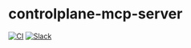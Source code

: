 # controlplane-mcp-server
[![CI](https://github.com/upbound/controlplane-mcp-server/actions/workflows/ci.yaml/badge.svg)](https://github.com/upbound/controlplane-mcp-server/actions/workflows/ci.yaml)
[![Slack](https://img.shields.io/badge/slack-upbound_crossplane-purple?logo=slack)](https://crossplane.slack.com/archives/C01TRKD4623)